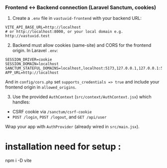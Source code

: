 ### Frontend ↔ Backend connection (Laravel Sanctum, cookies)

1) Create a `.env` file in `vastuvid-frontend` with your backend URL:

```
VITE_API_BASE_URL=http://localhost
# or http://localhost:8000, or your local domain e.g. http://vastuvid.test
```

2) Backend must allow cookies (same-site) and CORS for the frontend origin. In Laravel `.env`:

```
SESSION_DRIVER=cookie
SESSION_DOMAIN=localhost
SANCTUM_STATEFUL_DOMAINS=localhost,localhost:5173,127.0.0.1,127.0.0.1:5173
APP_URL=http://localhost
```

And in `config/cors.php` set `supports_credentials => true` and include your frontend origin in `allowed_origins`.

3) Use the provided `AuthContext` (`src/context/AuthContext.jsx`) which handles:
- CSRF cookie via `/sanctum/csrf-cookie`
- `POST /login`, `POST /logout`, and `GET /api/user`

Wrap your app with `AuthProvider` (already wired in `src/main.jsx`).




installation need for setup :
=============================
npm i -D vite
